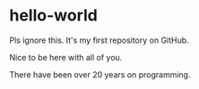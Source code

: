 # hello-world
Pls ignore this. It's my first repository on GitHub.

Nice to be here with all of you.

There have been over 20 years on programming.
